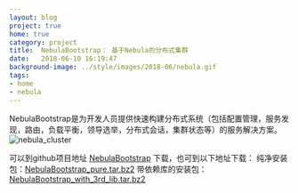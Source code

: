 ```yaml
---
layout: blog
project: true
home: true
category: project
title:  NebulaBootstrap： 基于Nebula的分布式集群
date:   2018-06-10 16:19:47
background-image: ../style/images/2018-06/nebula.gif
tags:
- home
- nebula
---
```


NebulaBootstrap是为开发人员提供快速构建分布式系统（包括配置管理，服务发现，路由，负载平衡，领导选举，分布式会话，集群状态等）的服务解决方案。
![nebula_cluster]({{site.url}}/style/images/2018-06/nebula_cluster.png)

可以到github项目地址 [NebulaBootstrap](https://github.com/Bwar/NebulaBootstrap) 下载，也可到以下地址下载：
纯净安装包：[NebulaBootstrap_pure.tar.bz2](https://pan.baidu.com/s/16p1dkFhyzkcAnwOURqkXvw)
带依赖库的安装包：[NebulaBootstrap_with_3rd_lib.tar.bz2](https://pan.baidu.com/s/1DnJ9_W8ny62Igzrwq0VU-w)

